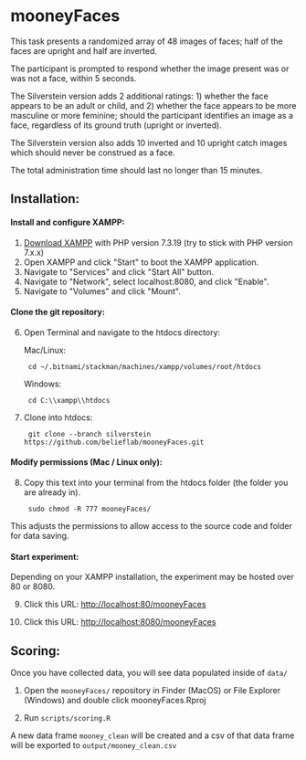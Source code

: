 # mooneyFaces

This task presents a randomized array of 48 images of faces; half of the faces are upright and half are inverted.

The participant is prompted to respond whether the image present was or was not a face, within 5 seconds.

The Silverstein version adds 2 additional ratings:
    1) whether the face appears to be an adult or child, and
    2) whether the face appears to be more masculine or more feminine;
should the participant identifies an image as a face, regardless of its ground truth (upright or inverted).

The Silverstein version also adds 10 inverted and 10 upright catch images which should never be construed as a face.

The total administration time should last no longer than 15 minutes. 

## Installation:

#### Install and configure XAMPP:
1. [Download XAMPP](https://www.apachefriends.org/download.html) with PHP version 7.3.19 (try to stick with PHP version 7.x.x)
2. Open XAMPP and click "Start" to boot the XAMPP application.
3. Navigate to "Services" and click "Start All" button.
4. Navigate to "Network", select localhost:8080, and click "Enable".
5. Navigate to "Volumes" and click "Mount".



#### Clone the git repository:
6. Open Terminal and navigate to the htdocs directory:

    Mac/Linux:

        cd ~/.bitnami/stackman/machines/xampp/volumes/root/htdocs
    Windows:

        cd C:\\xampp\\htdocs

7. Clone into htdocs:

        git clone --branch silverstein https://github.com/belieflab/mooneyFaces.git

#### Modify permissions (Mac / Linux only):
8. Copy this text into your terminal from the htdocs folder (the folder you are already in).

        sudo chmod -R 777 mooneyFaces/

This adjusts the permissions to allow access to the source code and folder for data saving.
        
#### Start experiment:
Depending on your XAMPP installation, the experiment may be hosted over 80 or 8080.     

9. Click this URL: [http://localhost:80/mooneyFaces](http://localhost:80/mooneyFaces)

10. Click this URL: [http://localhost:8080/mooneyFaces](http://localhost:8080/mooneyFaces)


## Scoring:

Once you have collected data, you will see data populated inside of `data/`

1. Open the `mooneyFaces/` repository in Finder (MacOS) or File Explorer (Windows) and double click mooneyFaces.Rproj
   
2. Run `scripts/scoring.R`

A new data frame `mooney_clean` will be created and a csv of that data frame will be exported to `output/mooney_clean.csv`


